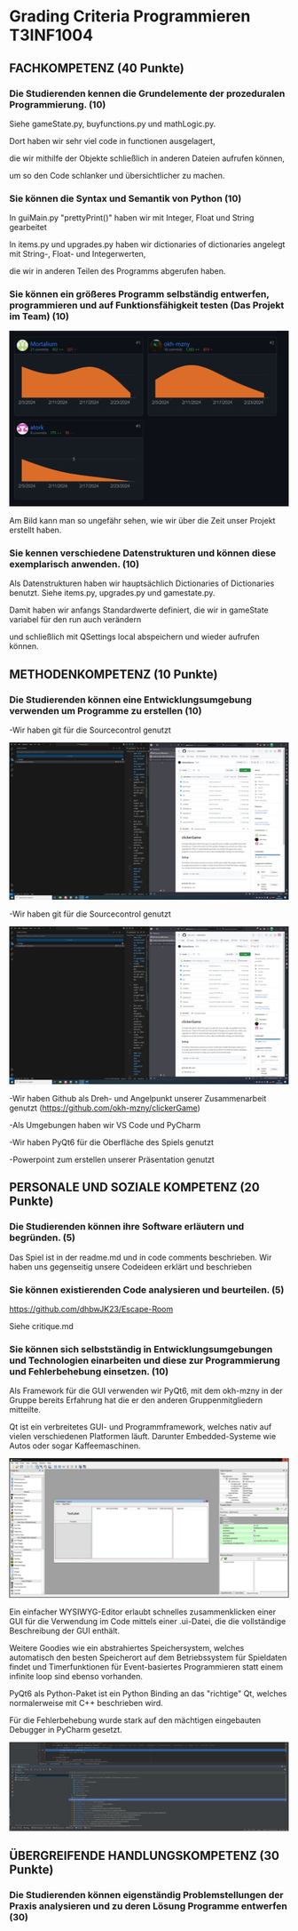 # Grading Criteria Programmieren T3INF1004

## FACHKOMPETENZ (40 Punkte)

### Die Studierenden kennen die Grundelemente der prozeduralen Programmierung. (10)
Siehe gameState.py, buyfunctions.py und mathLogic.py. 

Dort haben wir sehr viel code in functionen ausgelagert,

die wir mithilfe der Objekte schließlich in anderen Dateien aufrufen können,

um so den Code schlanker und übersichtlicher zu machen.

### Sie können die Syntax und Semantik von Python (10)

In guiMain.py "prettyPrint()" haben wir mit Integer, Float und String gearbeitet

In items.py und upgrades.py haben wir dictionaries of dictionaries angelegt mit String-, Float- und Integerwerten,

die wir in anderen Teilen des Programms abgerufen haben.

### Sie können ein größeres Programm selbständig entwerfen, programmieren und auf Funktionsfähigkeit testen (Das Projekt im Team) (10)

![Figure 1](docs/res/Commithistory.png)

Am Bild kann man so ungefähr sehen, wie wir über die Zeit unser Projekt erstellt haben.

### Sie kennen verschiedene Datenstrukturen und können diese exemplarisch anwenden. (10)

Als Datenstrukturen haben wir hauptsächlich Dictionaries of Dictionaries benutzt. Siehe items.py, upgrades.py und gamestate.py.

Damit haben wir anfangs Standardwerte definiert, die wir in gameState variabel für den run auch verändern 

und schließlich mit QSettings local abspeichern und wieder aufrufen können.


## METHODENKOMPETENZ (10 Punkte)

### Die Studierenden können eine Entwicklungsumgebung verwenden um Programme zu erstellen (10)

-Wir haben git für die Sourcecontrol genutzt

![Figure 2](docs/res/Kompetenz.PNG)

-Wir haben git für die Sourcecontrol genutzt

![Figure 2](docs/res/Kompetenz.PNG)

-Wir haben Github als Dreh- und Angelpunkt unserer Zusammenarbeit genutzt
(https://github.com/okh-mzny/clickerGame)

-Als Umgebungen haben wir VS Code und PyCharm

-Wir haben PyQt6 für die Oberfläche des Spiels genutzt

-Powerpoint zum erstellen unserer Präsentation genutzt

## PERSONALE UND SOZIALE KOMPETENZ (20 Punkte)

### Die Studierenden können ihre Software erläutern und begründen. (5)

Das Spiel ist in der readme.md und in code comments beschrieben.
Wir haben uns gegenseitig unsere Codeideen erklärt und beschrieben

### Sie können existierenden Code analysieren und beurteilen. (5)

https://github.com/dhbwJK23/Escape-Room

Siehe critique.md

### Sie können sich selbstständig in Entwicklungsumgebungen und Technologien einarbeiten und diese zur Programmierung und Fehlerbehebung einsetzen. (10)

Als Framework für die GUI verwenden wir PyQt6, mit dem okh-mzny in der Gruppe bereits Erfahrung hat die er den anderen Gruppenmitgliedern mitteilte.

Qt ist ein verbreitetes GUI- und Programmframework, welches nativ auf vielen verschiedenen Platformen läuft. Darunter Embedded-Systeme wie Autos oder sogar Kaffeemaschinen.

![Figure 3](docs/res/designer_eg0GTygCHY.png)

Ein einfacher WYSIWYG-Editor erlaubt schnelles zusammenklicken einer GUI für die Verwendung im Code mittels einer .ui-Datei, die die vollständige Beschreibung der GUI enthält.

Weitere Goodies wie ein abstrahiertes Speichersystem, welches automatisch den besten Speicherort auf dem Betriebssystem für Spieldaten findet und Timerfunktionen für Event-basiertes Programmieren statt einem infinite loop sind ebenso vorhanden.

PyQt6 als Python-Paket ist ein Python Binding an das "richtige" Qt, welches normalerweise mit C++ beschrieben wird.

Für die Fehlerbehebung wurde stark auf den mächtigen eingebauten Debugger in PyCharm gesetzt.

![Figure 4](docs/res/pycharm64_wPSIsnicil.png)

## ÜBERGREIFENDE HANDLUNGSKOMPETENZ (30 Punkte)

### Die Studierenden können eigenständig Problemstellungen der Praxis analysieren und zu deren Lösung Programme entwerfen (30)

